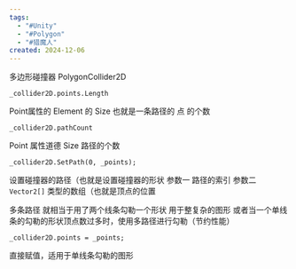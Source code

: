 ```yaml
---
tags:
  - "#Unity"
  - "#Polygon"
  - "#猎魔人"
created: 2024-12-06
---
```


多边形碰撞器 PolygonCollider2D

`_collider2D.points.Length`

Point属性的 Element 的 Size
也就是一条路径的 点 的个数

`_collider2D.pathCount`

Point 属性道德 Size
路径的个数

`_collider2D.SetPath(0, _points);`

设置碰撞器的路径（也就是设置碰撞器的形状
参数一  路径的索引 
参数二 `Vector2[]` 类型的数组（也就是顶点的位置


多条路径
就相当于用了两个线条勾勒一个形状
用于整复杂的图形
或者当一个单线条的勾勒的形状顶点数过多时，使用多路径进行勾勒（节约性能）

`_collider2D.points = _points;`

直接赋值，适用于单线条勾勒的图形




